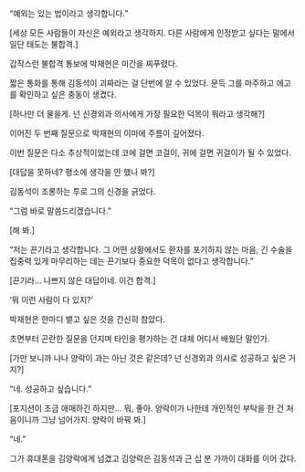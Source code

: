 “예외는 있는 법이라고 생각합니다.”

[세상 모든 사람들이 자신은 예외라고 생각하지. 다른 사람에게 인정받고 싶다는 말에서 일단 태도는 불합격.]

갑작스런 불합격 통보에 박재현은 미간을 찌푸렸다.

짧은 통화를 통해 김동석이 괴짜라는 걸 단번에 알 수 있었다. 문득 그를 마주하고 에고를 확인하고 싶은 충동이 생겼다.

[하나만 더 물을게. 넌 신경외과 의사에게 가장 필요한 덕목이 뭐라고 생각해?]

이어진 두 번째 질문으로 박재현의 이마에 주름이 깊어졌다.

이번 질문은 다소 추상적이었는데 코에 걸면 코걸이, 귀에 걸면 귀걸이가 될 수 있었다.

[대답을 못하네? 평소에 생각을 안 했나 봐?]

김동석이 조롱하는 투로 그의 신경을 긁었다.

“그럼 바로 말씀드리겠습니다.”

[해 봐.]

“저는 끈기라고 생각합니다. 그 어떤 상황에서도 환자를 포기하지 않는 마음, 긴 수술을 집중력 있게 마무리하는 데는 끈기보다 중요한 덕목이 없다고 생각합니다.”

[끈기라… 나쁘지 않은 대답이네. 이건 합격.]

‘뭐 이런 사람이 다 있지?’

박재현은 한마디 뱉고 싶은 것을 간신히 참았다.

초면부터 곤란한 질문을 던지며 타인을 평가하는 건 대체 어디서 배웠단 말인가.

[가만 보니까 나나 양락이 과는 아닌 것은 같은데? 넌 신경외과 의사로 성공하고 싶은 거지?]

“네. 성공하고 싶습니다.”

[포지션이 조금 애매하긴 하지만… 뭐, 좋아. 양락이가 나한테 개인적인 부탁을 한 건 처음이니까 그냥 넘어가지. 양락이 바꿔 봐.]

“네.”

그가 휴대폰을 김양락에게 넘겼고 김양락은 김동석과 근 십 분 가까이 대화를 이어 갔다.